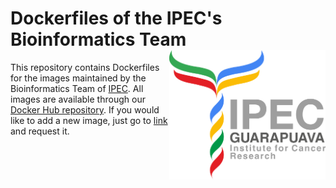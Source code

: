 # Dockerfiles of the IPEC's Bioinformatics Team <img src="https://github.com/bioinfo-ipec/dockerfiles/raw/master/logo.png" align="right" width="250" />

This repository contains Dockerfiles for the images maintained by the Bioinformatics Team of [IPEC](http://ipec.org.br). All images are available through our [Docker Hub repository](https://hub.docker.com/u/bioinfo-ipec/). If you would like to add a new image, just go to [link](https://github.com/bioinfo-ipec/dockerfiles/issues/new) and request it.
